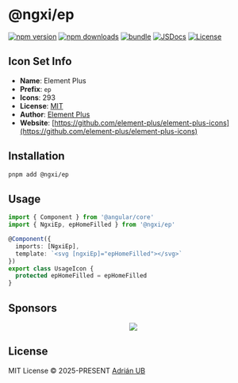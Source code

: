 # @ngxi/ep

[![npm version][npm-version-src]][npm-version-href]
[![npm downloads][npm-downloads-src]][npm-downloads-href]
[![bundle][bundle-src]][bundle-href]
[![JSDocs][jsdocs-src]][jsdocs-href]
[![License][license-src]][license-href]

## Icon Set Info

- **Name**: Element Plus
- **Prefix**: `ep`
- **Icons**: 293
- **License**: [MIT](https://github.com/element-plus/element-plus-icons/blob/main/packages/svg/package.json)
- **Author**: [Element Plus](https://github.com/element-plus/element-plus-icons)
- **Website**: [https://github.com/element-plus/element-plus-icons](https://github.com/element-plus/element-plus-icons)

## Installation

```sh
pnpm add @ngxi/ep
```

## Usage

```ts
import { Component } from '@angular/core'
import { NgxiEp, epHomeFilled } from '@ngxi/ep'

@Component({
  imports: [NgxiEp],
  template: `<svg [ngxiEp]="epHomeFilled"></svg>`
})
export class UsageIcon {
  protected epHomeFilled = epHomeFilled
}
```

## Sponsors

<p align="center">
  <a href="https://cdn.jsdelivr.net/gh/adrian-ub/static/sponsors.svg">
    <img src='https://cdn.jsdelivr.net/gh/adrian-ub/static/sponsors.svg'/>
  </a>
</p>

## License

MIT License © 2025-PRESENT [Adrián UB](https://github.com/adrian-ub)

<!-- Badges -->

[npm-version-src]: https://img.shields.io/npm/v/@ngxi/ep?style=flat&colorA=080f12&colorB=1fa669
[npm-version-href]: https://npmjs.com/package/@ngxi/ep
[npm-downloads-src]: https://img.shields.io/npm/dm/@ngxi/ep?style=flat&colorA=080f12&colorB=1fa669
[npm-downloads-href]: https://npmjs.com/package/@ngxi/ep
[bundle-src]: https://img.shields.io/bundlephobia/minzip/@ngxi/ep?style=flat&colorA=080f12&colorB=1fa669&label=minzip
[bundle-href]: https://bundlephobia.com/result?p=@ngxi/ep
[license-src]: https://img.shields.io/npm/l/@ngxi/ep?style=flat&colorA=080f12&colorB=1fa669
[license-href]: https://github.com/adrian-ub/ngxi/blob/main/LICENSE
[jsdocs-src]: https://img.shields.io/badge/jsdocs-reference-080f12?style=flat&colorA=080f12&colorB=1fa669
[jsdocs-href]: https://www.jsdocs.io/package/@ngxi/ep
